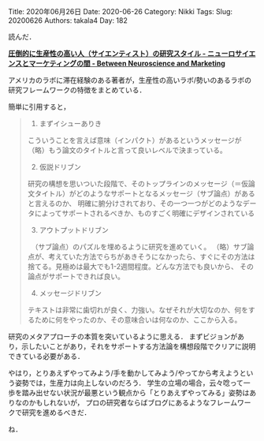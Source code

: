 ﻿Title: 2020年06月26日
Date: 2020-06-26
Category: Nikki
Tags: 
Slug: 20200626
Authors: takala4
Day: 182



読んだ．


**[圧倒的に生産性の高い人（サイエンティスト）の研究スタイル - ニューロサイエンスとマーケティングの間 - Between Neuroscience and Marketing](https://kaz-ataka.hatenablog.com/entry/20081018/1224287687)**


アメリカのラボに滞在経験のある著者が，生産性の高いラボ/勢いのあるラボの研究フレームワークの特徴をまとめている．


簡単に引用すると，

> 1. まずイシューありき
>
> こういうことを言えば意味（インパクト）があるというメッセージが（略）もう論文のタイトルと言って良いレベルで決まっている。
>
> 2. 仮説ドリブン
>
> 研究の構想を思いついた段階で、そのトップラインのメッセージ（＝仮論文タイトル）がどのようなサポートとなるメッセージ（サブ論点）があると言えるのか、
>明確に腑分けされており、その一つ一つがどのようなデータによってサポートされるべきか、ものすごく明確にデザインされている
>
> 3. アウトプットドリブン
>
>　（サブ論点）のパズルを埋めるように研究を進めていく。
>（略）サブ論点が、考えていた方法でらちがあきそうになかったら、すぐにその方法は捨てる。見極めは最大でも1-2週間程度。どんな方法でも良いから、
> その論点がサポートできれば良い。
>
> 4. メッセージドリブン
>
> テキストは非常に歯切れが良く、力強い。なぜそれが大切なのか、何をするために何をやったのか、その意味合いは何なのか、ここから入る。


研究のメタアプローチの本質を突いているように思える．
まずビジョンがあり，示したいことがあり，それをサポートする方法論を構想段階でクリアに説明できている必要がある．


やはり，とりあえずやってみよう/手を動かしてみよう/やってから考えようという姿勢では，生産力は向上しないのだろう．
学生の立場の場合，云々唸って一歩を踏み出せない状況が最悪という観点から「とりあえずやってみる」姿勢はありなのかもしれないが，
プロの研究者ならばブログにあるようなフレームワークで研究を進めるべきだ．

ね．

